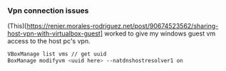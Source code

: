 ### Vpn connection issues

(This)[https://renier.morales-rodriguez.net/post/90674523562/sharing-host-vpn-with-virtualbox-guest] worked to give my windows guest vm access to the host pc's vpn.

```bash
VBoxManage list vms // get uuid
BoxManage modifyvm <uuid here> --natdnshostresolver1 on
```
